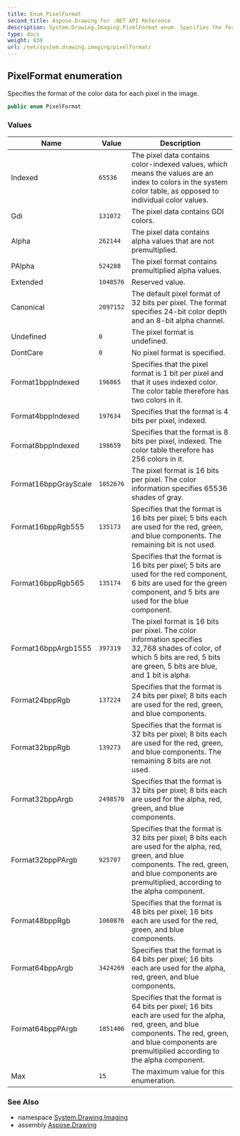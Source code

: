 ```yaml
---
title: Enum PixelFormat
second_title: Aspose.Drawing for .NET API Reference
description: System.Drawing.Imaging.PixelFormat enum. Specifies the format of the color data for each pixel in the image
type: docs
weight: 830
url: /net/system.drawing.imaging/pixelformat/
---
```

## PixelFormat enumeration

Specifies the format of the color data for each pixel in the image.

```csharp
public enum PixelFormat
```

### Values

| Name | Value | Description |
| --- | --- | --- |
| Indexed | `65536` | The pixel data contains color-indexed values, which means the values are an index to colors in the system color table, as opposed to individual color values. |
| Gdi | `131072` | The pixel data contains GDI colors. |
| Alpha | `262144` | The pixel data contains alpha values that are not premultiplied. |
| PAlpha | `524288` | The pixel format contains premultiplied alpha values. |
| Extended | `1048576` | Reserved value. |
| Canonical | `2097152` | The default pixel format of 32 bits per pixel. The format specifies 24-bit color depth and an 8-bit alpha channel. |
| Undefined | `0` | The pixel format is undefined. |
| DontCare | `0` | No pixel format is specified. |
| Format1bppIndexed | `196865` | Specifies that the pixel format is 1 bit per pixel and that it uses indexed color. The color table therefore has two colors in it. |
| Format4bppIndexed | `197634` | Specifies that the format is 4 bits per pixel, indexed. |
| Format8bppIndexed | `198659` | Specifies that the format is 8 bits per pixel, indexed. The color table therefore has 256 colors in it. |
| Format16bppGrayScale | `1052676` | The pixel format is 16 bits per pixel. The color information specifies 65536 shades of gray. |
| Format16bppRgb555 | `135173` | Specifies that the format is 16 bits per pixel; 5 bits each are used for the red, green, and blue components. The remaining bit is not used. |
| Format16bppRgb565 | `135174` | Specifies that the format is 16 bits per pixel; 5 bits are used for the red component, 6 bits are used for the green component, and 5 bits are used for the blue component. |
| Format16bppArgb1555 | `397319` | The pixel format is 16 bits per pixel. The color information specifies 32,768 shades of color, of which 5 bits are red, 5 bits are green, 5 bits are blue, and 1 bit is alpha. |
| Format24bppRgb | `137224` | Specifies that the format is 24 bits per pixel; 8 bits each are used for the red, green, and blue components. |
| Format32bppRgb | `139273` | Specifies that the format is 32 bits per pixel; 8 bits each are used for the red, green, and blue components. The remaining 8 bits are not used. |
| Format32bppArgb | `2498570` | Specifies that the format is 32 bits per pixel; 8 bits each are used for the alpha, red, green, and blue components. |
| Format32bppPArgb | `925707` | Specifies that the format is 32 bits per pixel; 8 bits each are used for the alpha, red, green, and blue components. The red, green, and blue components are premultiplied, according to the alpha component. |
| Format48bppRgb | `1060876` | Specifies that the format is 48 bits per pixel; 16 bits each are used for the red, green, and blue components. |
| Format64bppArgb | `3424269` | Specifies that the format is 64 bits per pixel; 16 bits each are used for the alpha, red, green, and blue components. |
| Format64bppPArgb | `1851406` | Specifies that the format is 64 bits per pixel; 16 bits each are used for the alpha, red, green, and blue components. The red, green, and blue components are premultiplied according to the alpha component. |
| Max | `15` | The maximum value for this enumeration. |

### See Also

* namespace [System.Drawing.Imaging](../../system.drawing.imaging/)
* assembly [Aspose.Drawing](../../)


